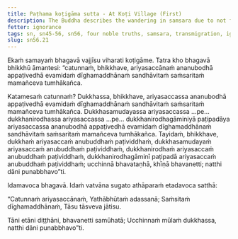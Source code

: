 ```yaml
---
title: Paṭhama koṭigāma sutta - At Koṭi Village (First)
description: The Buddha describes the wandering in samsara due to not fully understanding and penetrating the Four Noble Truths.
fetter: ignorance
tags: sn, sn45-56, sn56, four noble truths, samsara, transmigration, ignorance
slug: sn56.21
---
```


Ekaṁ samayaṁ bhagavā vajjīsu viharati koṭigāme. Tatra kho bhagavā bhikkhū āmantesi: “catunnaṁ, bhikkhave, ariyasaccānaṁ ananubodhā appaṭivedhā evamidaṁ dīghamaddhānaṁ sandhāvitaṁ saṁsaritaṁ mamañceva tumhākañca.

Katamesaṁ catunnaṁ? Dukkhassa, bhikkhave, ariyasaccassa ananubodhā appaṭivedhā evamidaṁ dīghamaddhānaṁ sandhāvitaṁ saṁsaritaṁ mamañceva tumhākañca. Dukkhasamudayassa ariyasaccassa …pe… dukkhanirodhassa ariyasaccassa …pe… dukkhanirodhagāminiyā paṭipadāya ariyasaccassa ananubodhā appaṭivedhā evamidaṁ dīghamaddhānaṁ sandhāvitaṁ saṁsaritaṁ mamañceva tumhākañca. Tayidaṁ, bhikkhave, dukkhaṁ ariyasaccaṁ anubuddhaṁ paṭividdhaṁ, dukkhasamudayaṁ ariyasaccaṁ anubuddhaṁ paṭividdhaṁ, dukkhanirodhaṁ ariyasaccaṁ anubuddhaṁ paṭividdhaṁ, dukkhanirodhagāminī paṭipadā ariyasaccaṁ anubuddhaṁ paṭividdhaṁ; ucchinnā bhavataṇhā, khīṇā bhavanetti; natthi dāni punabbhavo”ti.

Idamavoca bhagavā. Idaṁ vatvāna sugato athāparaṁ etadavoca satthā:

“Catunnaṁ ariyasaccānaṁ,
Yathābhūtaṁ adassanā;
Saṁsitaṁ dīghamaddhānaṁ,
Tāsu tāsveva jātisu.

Tāni etāni diṭṭhāni,
bhavanetti samūhatā;
Ucchinnaṁ mūlaṁ dukkhassa,
natthi dāni punabbhavo”ti.
